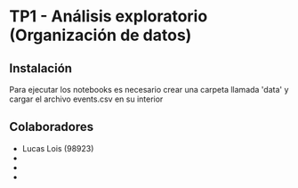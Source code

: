 # TP1 - Análisis exploratorio (Organización de datos)

## Instalación
Para ejecutar los notebooks es necesario crear una carpeta llamada 'data' y cargar el archivo events.csv en su interior

## Colaboradores
- Lucas Lois (98923)
-
-
-
